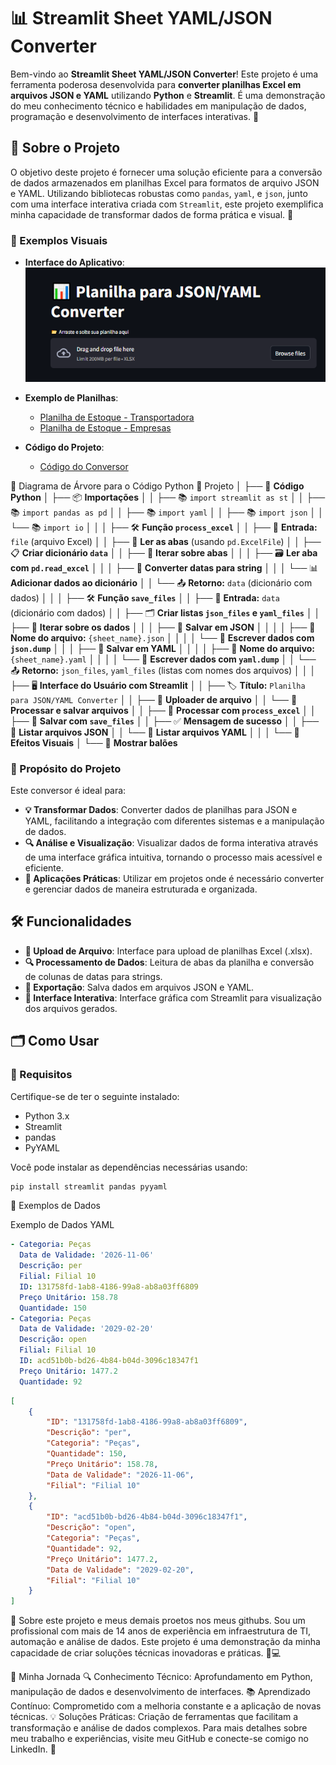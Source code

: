 # 📊 Streamlit Sheet YAML/JSON Converter

Bem-vindo ao **Streamlit Sheet YAML/JSON Converter**! Este projeto é uma ferramenta poderosa desenvolvida para **converter planilhas Excel em arquivos JSON e YAML** utilizando **Python** e **Streamlit**. É uma demonstração do meu conhecimento técnico e habilidades em manipulação de dados, programação e desenvolvimento de interfaces interativas. 🚀

## 📜 Sobre o Projeto

O objetivo deste projeto é fornecer uma solução eficiente para a conversão de dados armazenados em planilhas Excel para formatos de arquivo JSON e YAML. Utilizando bibliotecas robustas como `pandas`, `yaml`, e `json`, junto com uma interface interativa criada com `Streamlit`, este projeto exemplifica minha capacidade de transformar dados de forma prática e visual. 🌟
### 📸 Exemplos Visuais

- **Interface do Aplicativo**:
  ![Interface do Aplicativo](https://github.com/evolucaoit/Streamlit_Sheet_Yaml-Json_Converter/blob/main/xczvL1dVg9.png?raw=true)

- **Exemplo de Planilhas**:
  - [Planilha de Estoque - Transportadora](https://github.com/evolucaoit/Streamlit_Sheet_Yaml-Json_Converter/blob/main/estoque_transportadora.xlsx)
  - [Planilha de Estoque - Empresas](https://github.com/evolucaoit/Streamlit_Sheet_Yaml-Json_Converter/blob/main/estoque_empresas.xlsx)

- **Código do Projeto**:
  - [Código do Conversor](https://github.com/evolucaoit/Streamlit_Sheet_Yaml-Json_Converter/blob/main/analisa-planilha-gera-yaml.py)

🌲 Diagrama de Árvore para o Código Python
📁 Projeto
│
├── 📜 **Código Python**
│   ├── 📦 **Importações**
│   │   ├── 📚 `import streamlit as st`
│   │   ├── 📚 `import pandas as pd`
│   │   ├── 📚 `import yaml`
│   │   ├── 📚 `import json`
│   │   └── 📚 `import io`
│   │
│   ├── 🛠️ **Função `process_excel`**
│   │   ├── 📂 **Entrada:** `file` (arquivo Excel)
│   │   ├── 📖 **Ler as abas** (usando `pd.ExcelFile`)
│   │   ├── 📋 **Criar dicionário `data`**
│   │   ├── 🔄 **Iterar sobre abas**
│   │   │   ├── 🗃️ **Ler aba com `pd.read_excel`**
│   │   │   ├── 🔢 **Converter datas para string**
│   │   │   └── 📊 **Adicionar dados ao dicionário**
│   │   └── 📤 **Retorno:** `data` (dicionário com dados)
│   │
│   ├── 🛠️ **Função `save_files`**
│   │   ├── 📂 **Entrada:** `data` (dicionário com dados)
│   │   ├── 🗂️ **Criar listas `json_files` e `yaml_files`**
│   │   ├── 🔄 **Iterar sobre os dados**
│   │   │   ├── 💾 **Salvar em JSON**
│   │   │   │   ├── 📄 **Nome do arquivo:** `{sheet_name}.json`
│   │   │   │   └── 📝 **Escrever dados com `json.dump`**
│   │   │   ├── 💾 **Salvar em YAML**
│   │   │   │   ├── 📄 **Nome do arquivo:** `{sheet_name}.yaml`
│   │   │   │   └── 📝 **Escrever dados com `yaml.dump`**
│   │   └── 📤 **Retorno:** `json_files`, `yaml_files` (listas com nomes dos arquivos)
│   │
│   ├── 🖥️ **Interface do Usuário com Streamlit**
│   │   ├── 🏷️ **Título:** `Planilha para JSON/YAML Converter`
│   │   ├── 📂 **Uploader de arquivo**
│   │   └── 🔄 **Processar e salvar arquivos**
│   │       ├── 🔄 **Processar com `process_excel`**
│   │       ├── 💾 **Salvar com `save_files`**
│   │       ├── ✅ **Mensagem de sucesso**
│   │       ├── 📄 **Listar arquivos JSON**
│   │       └── 📄 **Listar arquivos YAML**
│   │
│   └── 🎈 **Efeitos Visuais**
│       └── 🎉 **Mostrar balões**

### 🎯 Propósito do Projeto

Este conversor é ideal para:

- **💡 Transformar Dados**: Converter dados de planilhas para JSON e YAML, facilitando a integração com diferentes sistemas e a manipulação de dados.
- **🔍 Análise e Visualização**: Visualizar dados de forma interativa através de uma interface gráfica intuitiva, tornando o processo mais acessível e eficiente.
- **🚀 Aplicações Práticas**: Utilizar em projetos onde é necessário converter e gerenciar dados de maneira estruturada e organizada.

## 🛠️ Funcionalidades

- **📂 Upload de Arquivo**: Interface para upload de planilhas Excel (.xlsx).
- **🔍 Processamento de Dados**: Leitura de abas da planilha e conversão de colunas de datas para strings.
- **💾 Exportação**: Salva dados em arquivos JSON e YAML.
- **🎈 Interface Interativa**: Interface gráfica com Streamlit para visualização dos arquivos gerados.

## 🗂️ Como Usar

### 🔧 Requisitos

Certifique-se de ter o seguinte instalado:

- Python 3.x
- Streamlit
- pandas
- PyYAML

Você pode instalar as dependências necessárias usando:

```bash
pip install streamlit pandas pyyaml
```

📄 Exemplos de Dados

Exemplo de Dados YAML

```yaml
- Categoria: Peças
  Data de Validade: '2026-11-06'
  Descrição: per
  Filial: Filial 10
  ID: 131758fd-1ab8-4186-99a8-ab8a03ff6809
  Preço Unitário: 158.78
  Quantidade: 150
- Categoria: Peças
  Data de Validade: '2029-02-20'
  Descrição: open
  Filial: Filial 10
  ID: acd51b0b-bd26-4b84-b04d-3096c18347f1
  Preço Unitário: 1477.2
  Quantidade: 92

```

```json
[
    {
        "ID": "131758fd-1ab8-4186-99a8-ab8a03ff6809",
        "Descrição": "per",
        "Categoria": "Peças",
        "Quantidade": 150,
        "Preço Unitário": 158.78,
        "Data de Validade": "2026-11-06",
        "Filial": "Filial 10"
    },
    {
        "ID": "acd51b0b-bd26-4b84-b04d-3096c18347f1",
        "Descrição": "open",
        "Categoria": "Peças",
        "Quantidade": 92,
        "Preço Unitário": 1477.2,
        "Data de Validade": "2029-02-20",
        "Filial": "Filial 10"
    }
]


```
🚀 Sobre este projeto e meus demais proetos nos meus githubs.
 Sou um profissional com mais de 14 anos de experiência em infraestrutura de TI, automação e análise de dados. Este projeto é uma demonstração da minha capacidade de criar soluções técnicas inovadoras e práticas. 🔧💻

🌟 Minha Jornada
🔍 Conhecimento Técnico: Aprofundamento em Python, manipulação de dados e desenvolvimento de interfaces.
📚 Aprendizado Contínuo: Comprometido com a melhoria constante e a aplicação de novas técnicas.
💡 Soluções Práticas: Criação de ferramentas que facilitam a transformação e análise de dados complexos.
Para mais detalhes sobre meu trabalho e experiências, visite meu GitHub e conecte-se comigo no LinkedIn. 🌟
